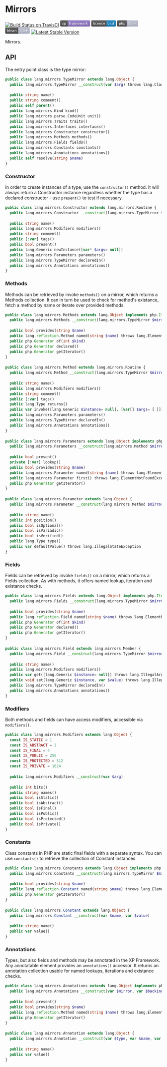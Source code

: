 Mirrors
=======

[![Build Status on TravisCI](https://secure.travis-ci.org/xp-forge/mirrors.svg)](http://travis-ci.org/xp-forge/mirrors)
[![XP Framework Module](https://raw.githubusercontent.com/xp-framework/web/master/static/xp-framework-badge.png)](https://github.com/xp-framework/core)
[![BSD Licence](https://raw.githubusercontent.com/xp-framework/web/master/static/licence-bsd.png)](https://github.com/xp-framework/core/blob/master/LICENCE.md)
[![Required PHP 5.6+](https://raw.githubusercontent.com/xp-framework/web/master/static/php-5_6plus.png)](http://php.net/)
[![Required HHVM 3.5+](https://raw.githubusercontent.com/xp-framework/web/master/static/hhvm-3_5plus.png)](http://hhvm.com/)
[![Latest Stable Version](https://poser.pugx.org/xp-forge/mirrors/version.png)](https://packagist.org/packages/xp-forge/mirrors)

Mirrors.

API
---
The entry point class is the type mirror:

```php
public class lang.mirrors.TypeMirror extends lang.Object {
  public lang.mirrors.TypeMirror __construct(var $arg) throws lang.ClassNotFoundException

  public string name()
  public string comment()
  public self parent()
  public lang.mirrors.Kind kind()
  public lang.mirrors.parse.CodeUnit unit()
  public lang.mirrors.Traits traits()
  public lang.mirrors.Interfaces interfaces()
  public lang.mirrors.Constructor constructor()
  public lang.mirrors.Methods methods()
  public lang.mirrors.Fields fields()
  public lang.mirrors.Constants constants()
  public lang.mirrors.Annotations annotations()
  public self resolve(string $name)
}
```

### Constructor
In order to create instances of a type, use the `constructor()` method. It will always return a Constructor instance regardless whether the type has a declared constructor - use `present()` to test if necessary.

```php
public class lang.mirrors.Constructor extends lang.mirrors.Routine {
  public lang.mirrors.Constructor __construct(lang.mirrors.TypeMirror $mirror)

  public string name()
  public lang.mirrors.Modifiers modifiers()
  public string comment()
  public [:var] tags()
  public bool present()
  public lang.Generic newInstance([var* $args= null])
  public lang.mirrors.Parameters parameters()
  public lang.mirrors.TypeMirror declaredIn()
  public lang.mirrors.Annotations annotations()
}
```

### Methods
Methods can be retrieved by invoke `methods()` on a mirror, which returns a Methods collection. It can in turn be used to check for method's existance, fetch a method by name or iterate over provided methods.

```php
public class lang.mirrors.Methods extends lang.Object implements php.IteratorAggregate {
  public lang.mirrors.Methods __construct(lang.mirrors.TypeMirror $mirror)

  public bool provides(string $name)
  public lang.reflection.Method named(string $name) throws lang.ElementNotFoundException
  public php.Generator of(int $kind)
  public php.Generator declared()
  public php.Generator getIterator()
}

public class lang.mirrors.Method extends lang.mirrors.Routine {
  public lang.mirrors.Method __construct(lang.mirrors.TypeMirror $mirror, var $arg)

  public string name()
  public lang.mirrors.Modifiers modifiers()
  public string comment()
  public [:var] tags()
  public lang.Type returns()
  public var invoke([lang.Generic $instance= null], [var[] $args= [ ]]) throws ...
  public lang.mirrors.Parameters parameters()
  public lang.mirrors.TypeMirror declaredIn()
  public lang.mirrors.Annotations annotations()
}

public class lang.mirrors.Parameters extends lang.Object implements php.IteratorAggregate {
  public lang.mirrors.Parameters __construct(lang.mirrors.Method $mirror, var $reflect)

  public bool present()
  private [:var] lookup()
  public bool provides(string $name)
  public lang.mirrors.Parameter named(string $name) throws lang.ElementNotFoundException
  public lang.mirrors.Parameter first() throws lang.ElementNotFoundException
  public php.Generator getIterator()
}

public class lang.mirrors.Parameter extends lang.Object {
  public lang.mirrors.Parameter __construct(lang.mirrors.Method $mirror, var $reflect)

  public string name()
  public int position()
  public bool isOptional()
  public bool isVariadic()
  public bool isVerified()
  public lang.Type type()
  public var defaultValue() throws lang.IllegalStateException
}
```

### Fields
Fields can be retrieved by invoke `fields()` on a mirror, which returns a Fields collection. As with methods, it offers named lookup, iteration and existance checks.

```php
public class lang.mirrors.Fields extends lang.Object implements php.IteratorAggregate {
  public lang.mirrors.Fields __construct(lang.mirrors.TypeMirror $mirror)

  public bool provides(string $name)
  public lang.reflection.Field named(string $name) throws lang.ElementNotFoundException
  public php.Generator of(int $kind)
  public php.Generator declared()
  public php.Generator getIterator()
}

public class lang.mirrors.Field extends lang.mirrors.Member {
  public lang.mirrors.Field __construct(lang.mirrors.TypeMirror $mirror, var $arg)

  public string name()
  public lang.mirrors.Modifiers modifiers()
  public var get([lang.Generic $instance= null]) throws lang.IllegalArgumentException
  public void set(lang.Generic $instance, var $value) throws lang.IllegalArgumentException
  public lang.mirrors.TypeMirror declaredIn()
  public lang.mirrors.Annotations annotations()
}
```

### Modifiers
Both methods and fields can have access modifiers, accessible via `modifiers()`.

```php
public class lang.mirrors.Modifiers extends lang.Object {
  const IS_STATIC = 1
  const IS_ABSTRACT = 2
  const IS_FINAL = 4
  const IS_PUBLIC = 256
  const IS_PROTECTED = 512
  const IS_PRIVATE = 1024

  public lang.mirrors.Modifiers __construct(var $arg)

  public int bits()
  public string names()
  public bool isStatic()
  public bool isAbstract()
  public bool isFinal()
  public bool isPublic()
  public bool isProtected()
  public bool isPrivate()
}
```

### Constants
Class constants in PHP are static final fields with a separate syntax. You can use `constants()` to retrieve the collection of Constant instances:

```php
public class lang.mirrors.Constants extends lang.Object implements php.IteratorAggregate {
  public lang.mirrors.Constants __construct(lang.mirrors.TypeMirror $mirror)

  public bool provides(string $name)
  public lang.reflection.Constant named(string $name) throws lang.ElementNotFoundException
  public php.Generator getIterator()
}

public class lang.mirrors.Constant extends lang.Object {
  public lang.mirrors.Constant __construct(var $name, var $value)

  public string name()
  public var value()
}
```

### Annotations
Types, but also fields and methods may be annotated in the XP Framework. Any annotatable element provides an `annotations()` accessor. It returns an annotation collection usable for named lookups, iterations and existance checks.

```php
public class lang.mirrors.Annotations extends lang.Object implements php.IteratorAggregate {
  public lang.mirrors.Annotations __construct(var $mirror, var $backing)

  public bool present()
  public bool provides(string $name)
  public lang.reflection.Method named(string $name) throws lang.ElementNotFoundException
  public php.Generator getIterator()
}

public class lang.mirrors.Annotation extends lang.Object {
  public lang.mirrors.Annotation __construct(var $type, var $name, var $value)

  public string name()
  public var value()
}
```